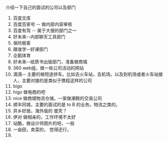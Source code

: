 介绍一下自己的面试的公司以及部门

1. 百度文库
2. 百度百家号  -- 做内部内容审核
3. 百度有驾 -- 属于大搜的部门之一
4. 好未来--内部聊天工具部门
5. 保险极客
6. 跟谁学--好课部门
7. 企鹅体育
8. 好未来--纸质书出版部门，准备做商城
9. 360  web组，做一些公司活动的网站
10. 滴滴-- 主要的做短途拼车。比如去火车站，去机场。以及到机场或者火车站接人，主要对接的是类似于携程这样的公司
11. bigo
12. higo 做电商的吧
13. nice 做商城物流仓储。一家做潮鞋的交易公司
14. 顺丰同城，主要的面试的是 to B 的业务。物流之类的。
15. 异乡好居。海外版的 蛋壳？
16. 伊对  做相亲的，工作环境不太好
17. 站酷，做设计师图片的吧，一般
18. 一亩田，卖菜的， 觉得还行，
19. 